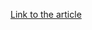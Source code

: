 [Link to the article](https://splunk.com/en_us/blog/security/detecting-supernova-malware-solarwinds-continued.html)
